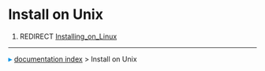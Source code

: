 # Install on Unix
1.  REDIRECT [Installing\_on\_Linux](Installing_on_Linux.md)



---
![](images/Right_arrow.png) [documentation index](../README.md) > Install on Unix
